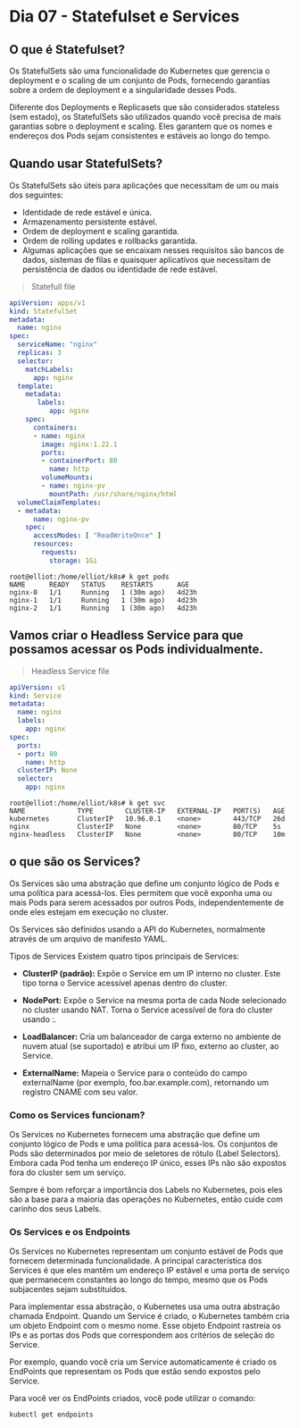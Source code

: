 # Dia 07 - Statefulset e Services

## O que é Statefulset?

Os StatefulSets são uma funcionalidade do Kubernetes que gerencia o deployment e o scaling de um conjunto de Pods, fornecendo garantias sobre a ordem de deployment e a singularidade desses Pods.

Diferente dos Deployments e Replicasets que são considerados stateless (sem estado), os StatefulSets são utilizados quando você precisa de mais garantias sobre o deployment e scaling. Eles garantem que os nomes e endereços dos Pods sejam consistentes e estáveis ao longo do tempo.

## Quando usar StatefulSets?

Os StatefulSets são úteis para aplicações que necessitam de um ou mais dos seguintes:

 - Identidade de rede estável e única.
 - Armazenamento persistente estável.
 - Ordem de deployment e scaling garantida.
 - Ordem de rolling updates e rollbacks garantida.
 - Algumas aplicações que se encaixam nesses requisitos são bancos de dados, sistemas de filas e quaisquer aplicativos que necessitam de persistência de dados ou identidade de rede estável.


> Statefull file
```yaml
apiVersion: apps/v1
kind: StatefulSet
metadata:
  name: nginx
spec:
  serviceName: "nginx"
  replicas: 3
  selector:
    matchLabels:
      app: nginx
  template:
    metadata:
       labels:
          app: nginx
    spec:
      containers:
      - name: nginx
        image: nginx:1.22.1
        ports: 
        - containerPort: 80
          name: http
        volumeMounts:
        - name: nginx-pv
          mountPath: /usr/share/nginx/html  
  volumeClaimTemplates:
  - metadata:
      name: nginx-pv
    spec:
      accessModes: [ "ReadWriteOnce" ]
      resources:
        requests:
          storage: 1Gi     
```

```
root@elliot:/home/elliot/k8s# k get pods
NAME      READY   STATUS    RESTARTS      AGE
nginx-0   1/1     Running   1 (30m ago)   4d23h
nginx-1   1/1     Running   1 (30m ago)   4d23h
nginx-2   1/1     Running   1 (30m ago)   4d23h

```





##  Vamos criar o Headless Service para que possamos acessar os Pods individualmente.

> Headless Service file
```yaml
apiVersion: v1
kind: Service
metadata: 
  name: nginx
  labels:
    app: nginx
spec:
  ports:
  - port: 80
    name: http
  clusterIP: None
  selector: 
    app: nginx
```

```
root@elliot:/home/elliot/k8s# k get svc
NAME             TYPE        CLUSTER-IP   EXTERNAL-IP   PORT(S)   AGE
kubernetes       ClusterIP   10.96.0.1    <none>        443/TCP   26d
nginx            ClusterIP   None         <none>        80/TCP    5s
nginx-headless   ClusterIP   None         <none>        80/TCP    10m
```


## o que são os Services?

Os Services são uma abstração que define um conjunto lógico de Pods e uma política para acessá-los. Eles permitem que você exponha uma ou mais Pods para serem acessados por outros Pods, independentemente de onde eles estejam em execução no cluster.

Os Services são definidos usando a API do Kubernetes, normalmente através de um arquivo de manifesto YAML.

Tipos de Services
Existem quatro tipos principais de Services:

- **ClusterIP (padrão):** Expõe o Service em um IP interno no cluster. Este tipo torna o Service acessível apenas dentro do cluster.

- **NodePort:** Expõe o Service na mesma porta de cada Node selecionado no cluster usando NAT. Torna o Service acessível de fora do cluster usando :.

- **LoadBalancer:** Cria um balanceador de carga externo no ambiente de nuvem atual (se suportado) e atribui um IP fixo, externo ao cluster, ao Service.

- **ExternalName:** Mapeia o Service para o conteúdo do campo externalName (por exemplo, foo.bar.example.com), retornando um registro CNAME com seu valor.

### Como os Services funcionam?

Os Services no Kubernetes fornecem uma abstração que define um conjunto lógico de Pods e uma política para acessá-los. Os conjuntos de Pods são determinados por meio de seletores de rótulo (Label Selectors). Embora cada Pod tenha um endereço IP único, esses IPs não são expostos fora do cluster sem um serviço.

Sempre é bom reforçar a importância dos Labels no Kubernetes, pois eles são a base para a maioria das operações no Kubernetes, então cuide com carinho dos seus Labels.

### Os Services e os Endpoints

Os Services no Kubernetes representam um conjunto estável de Pods que fornecem determinada funcionalidade. A principal característica dos Services é que eles mantêm um endereço IP estável e uma porta de serviço que permanecem constantes ao longo do tempo, mesmo que os Pods subjacentes sejam substituídos.

Para implementar essa abstração, o Kubernetes usa uma outra abstração chamada Endpoint. Quando um Service é criado, o Kubernetes também cria um objeto Endpoint com o mesmo nome. Esse objeto Endpoint rastreia os IPs e as portas dos Pods que correspondem aos critérios de seleção do Service.

Por exemplo, quando você cria um Service automaticamente é criado os EndPoints que representam os Pods que estão sendo expostos pelo Service.

Para você ver os EndPoints criados, você pode utilizar o comando:

```
kubectl get endpoints 
```

